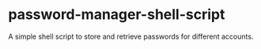 # password-manager-shell-script
A simple shell script to store and retrieve passwords for different accounts.
